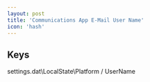 ```yaml
---
layout: post
title: 'Communications App E-Mail User Name'
icon: 'hash'
---
```


## Keys

settings.dat\LocalState\Platform / UserName

